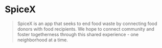 # SpiceX

> SpiceX is an app that seeks to end food waste by connecting food donors with food recipients. We hope to connect community and foster togetherness through this shared experience - one neighborhood at a time.
